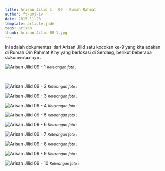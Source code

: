 ```yaml
---
title: Arisan Jilid 1 - 09 - Rumah Rahmat
author: ft-umj-iv
date: 2015-11-23
template: article.jade
tags: arisan
thumb: Arisan-Jilid-09-1.jpg
---
```


Ini adalah dokumentasi dari Arisan Jilid satu kocokan ke-9 yang kita adakan di Rumah Om Rahmat Kmy yang berlokasi di Serdang, berikut beberapa dokumentasinya :


![Arisan Jilid 09 - 1](/story/assets/img/Arisan-Jilid-09-1.jpg)
<small>_Keterangan foto :_</small>

<br/>
<span class="more"></span>

![Arisan Jilid 09 - 2](/story/assets/img/Arisan-Jilid-09-2.jpg)
<small>_Keterangan foto :_</small>

![Arisan Jilid 09 - 3](/story/assets/img/Arisan-Jilid-09-3.jpg)
<small>_Keterangan foto :_</small>

![Arisan Jilid 09 - 4](/story/assets/img/Arisan-Jilid-09-4.jpg)
<small>_Keterangan foto :_</small>

![Arisan Jilid 09 - 5](/story/assets/img/Arisan-Jilid-09-5.jpg)
<small>_Keterangan foto :_</small>

![Arisan Jilid 09 - 6](/story/assets/img/Arisan-Jilid-09-6.jpg)
<small>_Keterangan foto :_</small>

![Arisan Jilid 09 - 7](/story/assets/img/Arisan-Jilid-09-7.jpg)
<small>_Keterangan foto :_</small>

![Arisan Jilid 09 - 8](/story/assets/img/Arisan-Jilid-09-8.jpg)
<small>_Keterangan foto :_</small>

![Arisan Jilid 09 - 9](/story/assets/img/Arisan-Jilid-09-9.jpg)
<small>_Keterangan foto :_</small>

![Arisan Jilid 09 - 10](/story/assets/img/Arisan-Jilid-09-10.jpg)
<small>_Keterangan foto :_</small>